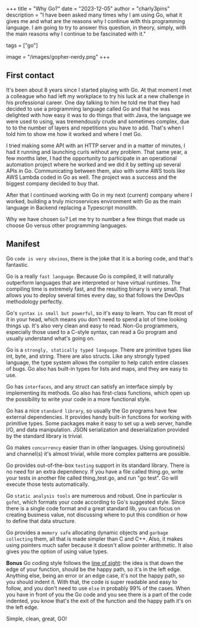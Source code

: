 +++
title = "Why Go?"
date = "2023-12-05"
author = "charly3pins"
description = "I have been asked many times why I am using Go, what it gives me and what are the reasons why I continue with this programming language. I am going to try to answer this question, in theory, simply, with the main reasons why I continue to be fascinated with it."

tags = ["go"]

image = "/images/gopher-nerdy.png"
+++
## First contact
It's been about 8 years since I started playing with Go. At that moment I met a colleague who had left my workplace to try his luck at a new challenge in his professional career. One day talking to him he told me that they had decided to use a programming language called Go and that he was delighted with how easy it was to do things that with Java, the language we were used to using, was tremendously crude and sometimes complex, due to to the number of layers and repetitions you have to add. That's when I told him to show me how it worked and where I met Go.

I tried making some API with an HTTP server and in a matter of minutes, I had it running and launching curls without any problem. That same year, a few months later, I had the opportunity to participate in an operational automation project where he worked and we did it by setting up several APIs in Go. Communicating between them, also with some AWS tools like AWS Lambda coded in Go as well. The project was a success and the biggest company decided to buy that. 

After that I continued working with Go in my next (current) company where I worked, building a truly microservices environment with Go as the main language in Backend replacing a Typescript monolith.

Why we have chosen `Go`? Let me try to number a few things that made us choose Go versus other programming languages.

## Manifest
Go `code is very obvious`, there is the joke that it is a boring code, and that's fantastic.

Go is a really `fast language`. Because Go is compiled, it will naturally outperform languages that are interpreted or have virtual runtimes. The compiling time is extremely fast, and the resulting binary is very small. That allows you to deploy several times every day, so that follows the DevOps methodology perfectly.

Go's `syntax is small but powerful`, so it's easy to learn. You can fit most of it in your head, which means you don't need to spend a lot of time looking things up. It's also very clean and easy to read. Non-Go programmers, especially those used to a C-style syntax, can read a Go program and usually understand what's going on.

Go is a `strongly, statically typed language`. There are primitive types like int, byte, and string. There are also structs. Like any strongly typed language, the type system allows the compiler to help catch entire classes of bugs. Go also has built-in types for lists and maps, and they are easy to use.

Go has `interfaces`, and any struct can satisfy an interface simply by implementing its methods. Go also has first-class functions, which open up the possibility to write your code in a more functional style.

Go has a nice `standard library`, so usually the Go programs have few external dependencies. It provides handy built-in functions for working with primitive types. Some packages make it easy to set up a web server, handle I/O, and data manipulation. JSON serialization and deserialization provided by the standard library is trivial.

Go makes `concurrency` easier than in other languages. Using goroutine(s) and channel(s) it's almost trivial, while more complex patterns are possible.

Go provides out-of-the-box `testing` support in its standard library. There is no need for an extra dependency. If you have a file called thing.go, write your tests in another file called thing_test.go, and run "go test". Go will execute those tests automatically.

Go `static analysis tools` are numerous and robust. One in particular is `gofmt`, which formats your code according to Go's suggested style. Since there is a single code format and a great standard lib, you can focus on creating business value, not discussing where to put this condition or how to define that data structure.

Go provides a `memory safe` allocating dynamic objects and `garbage collecting` them, all that is made simpler than C and C++. Also, it makes using pointers much safer because it doesn't allow pointer arithmetic. It also gives you the option of using value types.

**Bonus**
Go coding style follows the [line of sight](https://medium.com/@matryer/line-of-sight-in-code-186dd7cdea88): the idea is that down the edge of your function, should be the happy path, so it's in the left edge. Anything else, being an error or an edge case, it's not the happy path, so you should indent it. With that, the code is super readable and easy to follow, and you don't need to use `else` in probably 99% of the cases. When you have in front of you the Go code and you see there is a part of the code indented, you know that's the exit of the function and the happy path it's on the left edge.

Simple, clean, great, GO!